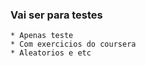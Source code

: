 ### **Vai ser para testes**
    * Apenas teste
    * Com exercicios do coursera
    * Aleatorios e etc

